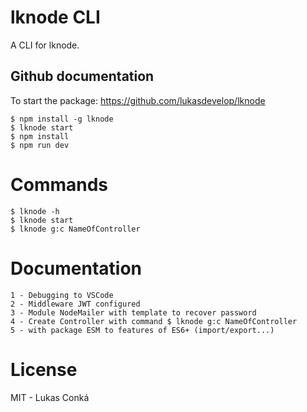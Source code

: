 # lknode CLI

A CLI for lknode.


## Github documentation

To start the package: https://github.com/lukasdevelop/lknode

```shell
$ npm install -g lknode
$ lknode start
$ npm install
$ npm run dev
```
# Commands 
```shell
$ lknode -h
$ lknode start
$ lknode g:c NameOfController
```
# Documentation 
```shell
1 - Debugging to VSCode
2 - Middleware JWT configured
3 - Module NodeMailer with template to recover password
4 - Create Controller with command $ lknode g:c NameOfController
5 - with package ESM to features of ES6+ (import/export...)
```
# License

MIT - Lukas Conká

